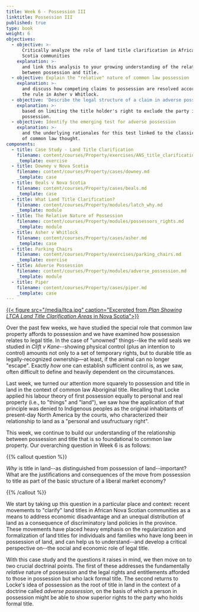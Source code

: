 ```yaml
---
title: Week 6 - Possession III
linktitle: Possession III
published: true
type: book
weight: 6
objectives:
  - objective: >-
      Critically analyze the role of land title clarification in African Nova
      Scotia communities
    explanation: >-
      and link this analysis to your growing understanding of the relationship
      between possession and title.
  - objective: Explain the "relative" nature of common law possession
    explanation: >-
      and discuss how competing claims to possession are resolved according to
      the rule in Asher v Whitlock.
  - objective: 'Describe the legal structure of a claim in adverse possession '
    explanation: >-
      based on limiting the title holder's right to exclude the party in
      possession.
  - objective: Identify the emerging test for adverse possession
    explanation: >-
      and the underlying rationales for this test linked to the classical style
      of common law thought.
components:
  - title: Case Study - Land Title Clarification
    filename: content/courses/Property/exercises/ANS_title_clarification.md
    _template: exercise
  - title: Downey v Nova Scotia
    filename: content/courses/Property/cases/downey.md
    _template: case
  - title: Beals v Nova Scotia
    filename: content/courses/Property/cases/beals.md
    _template: case
  - title: What Land Title Clarification?
    filename: content/courses/Property/modules/latch_why.md
    _template: module
  - title: The Relative Nature of Possession
    filename: content/courses/Property/modules/possessors_rights.md
    _template: module
  - title: Asher v Whitlock
    filename: content/courses/Property/cases/asher.md
    _template: case
  - title: Parking Chairs
    filename: content/courses/Property/exercises/parking_chairs.md
    _template: exercise
  - title: Adverse Possession
    filename: content/courses/Property/modules/adverse_possession.md
    _template: module
  - title: Piper
    filename: content/courses/Property/cases/piper.md
    _template: case
---
```














[{{< figure src="/media/ltca.jpg" caption="Excerpted from *Plan Showing LTCA Land Title Clarification Areas* in Nova Scotia">}}](https://novascotia.ca/natr/titles-clarification/pdf/NovaScotiaLTCA.pdf)

Over the past few weeks, we have studied the special role that common law property affords to possession and we have examined how possession relates to legal title. In the case of "unowned" things--like the wild seals we studied in *Clift v Kane*--showing physical control (plus an intention to control) amounts not only to a set of temporary rights, but to durable title as legally-recognized ownership—at least, if the animal can no longer "escape". Exactly *how* one can establish sufficient control is, as we saw, often difficult to define and heavily dependent on the circumstances. 

Last week, we turned our attention more squarely to possession and title in land in the context of common law Aboriginal title. Recalling that Locke applied his labour theory of first possession equally to personal and real property (i.e., to "things" and "land"), we saw how the application of that principle was denied to Indigenous peoples as the original inhabitants of present-day North America by the courts, who characterized their relationship to land as a "personal and usufructuary right".

This week, we continue to build our understanding of the relationship between possession and title that is so foundational to common law property. Our overarching question in Week 6 is as follows:

{{% callout question %}}

*Why* is title in land--as distinguished from possession of land--important? What are the justifications and consequences of the move from possession to title as part of the basic structure of a liberal market economy?

{{% /callout %}}

We start by taking up this question in a particular place and context: recent movements to "clarify" land titles in African Nova Scotian communities as a means to address economic disadvantage and an unequal distribution of land as a consequence of discriminatory land policies in the province. These movements have placed heavy emphasis on the regularization and formalization of land titles for individuals and families who have long been in possession of land, and can help us to understand--and develop a critical perspective on--the social and economic role of legal title.

 With this case study and the questions it raises in mind, we then move on to two crucial doctrinal points. The first of these addresses the fundamentally *relative* nature of possession and the legal rights and entitlements afforded to those in possession but who lack formal title. The second returns to Locke's idea of possession as the root of title in land in the context of a doctrine called *adverse possession*, on the basis of which a person in possession might be able to show superior rights to the party who holds formal title.  

